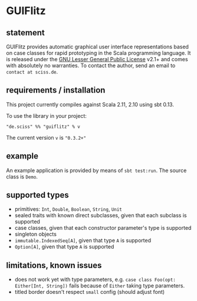 # GUIFlitz

## statement

GUIFlitz provides automatic graphical user interface representations based on case classes for rapid prototyping in the Scala programming language. It is released under the [GNU Lesser General Public License](https://raw.github.com/Sciss/GUIFlitz/master/LICENSE) v2.1+ and comes with absolutely no warranties. To contact the author, send an email to `contact at sciss.de`.

## requirements / installation

This project currently compiles against Scala 2.11, 2.10 using sbt 0.13.

To use the library in your project:

    "de.sciss" %% "guiflitz" % v

The current version `v` is `"0.3.2+"`

## example

An example application is provided by means of `sbt test:run`. The source class is `Demo`.

## supported types

- primitives: `Int`, `Double`, `Boolean`, `String`, `Unit`
- sealed traits with known direct subclasses, given that each subclass is supported
- case classes, given that each constructor parameter's type is supported
- singleton objects
- `immutable.IndexedSeq[A]`, given that type `A` is supported
- `Option[A]`, given that type `A` is supported

## limitations, known issues

- does not work yet with type parameters, e.g. `case class Foo(opt: Either[Int, String])` fails because of `Either` taking type parameters.
- titled border doesn't respect `small` config (should adjust font)
